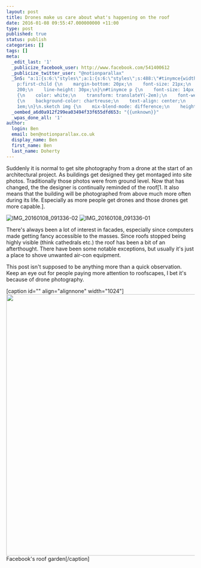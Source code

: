 ```yaml
---
layout: post
title: Drones make us care about what's happening on the roof
date: 2016-01-08 09:55:47.000000000 +11:00
type: post
published: true
status: publish
categories: []
tags: []
meta:
  _edit_last: '1'
  _publicize_facebook_user: http://www.facebook.com/541400612
  _publicize_twitter_user: "@notionparallax"
  _SnS: "a:1:{s:6:\"styles\";a:1:{s:6:\"styles\";s:488:\"#tinymce{width:640px;}\n#tinymce
    p:first-child {\n    margin-bottom: 20px;\n    font-size: 21px;\n    font-weight:
    200;\n    line-height: 30px;\n}\n#tinymce p {\n    font-size: 14px;\n\tline-height:20px;\n}\np.wp-caption-text
    {\n    color: white;\n    transform: translateY(-2em);\n    font-weight: bold;\n}\n.sketch
    {\n    background-color: chartreuse;\n    text-align: center;\n    margin-bottom:
    1em;\n}\n.sketch img {\n    mix-blend-mode: difference;\n    height: 23vh !important;\n}\n\";}}"
  _oembed_a6d0a912f299ea03494f33f655dfd653: "{{unknown}}"
  _wpas_done_all: '1'
author:
  login: Ben
  email: ben@notionparallax.co.uk
  display_name: Ben
  first_name: Ben
  last_name: Doherty
---
```

<p>Suddenly it is normal to get site photography from a drone at the start of an architectural project. As buildings get designed they get montaged into site photos. Traditionally those photos were from ground level. Now that has changed, the the designer is continually reminded of the roof[1. It also means that the building will be photographed from above much more often during its life. Especially as more people get drones and those drones get more capable.].<!--more--></p>
<div class="sketch"><img class="alignnone wp-image-2738" src="{{ site.baseurl }}/assets/IMG_20160108_091336-02.jpeg" alt="IMG_20160108_091336-02" /> <img class="alignnone wp-image-2739" src="{{ site.baseurl }}/assets/IMG_20160108_091336-01.jpeg" alt="IMG_20160108_091336-01" /></div>
<p>There's always been a lot of interest in facades, especially since computers made getting fancy accessible to the masses. Since roofs stopped being highly visible (think cathedrals etc.) the roof has been a bit of an afterthought. There have been some notable exceptions, but usually it's just a place to shove unwanted air-con equipment.</p>
<p>This post isn't supposed to be anything more than a quick observation. Keep an eye out for people paying more attention to roofscapes, I bet it's because of drone photography.</p>
<p>[caption id="" align="alignnone" width="1024"]<a href="http://www.sfchronicle.com/homeandgarden/article/How-does-Facebook-plant-its-garden-In-sync-with-6323885.php"><img class="" src="{{ site.baseurl }}/assets/1024x1024.jpg" alt="" width="1024" height="698" /></a> Facebook's roof garden[/caption]</p>
